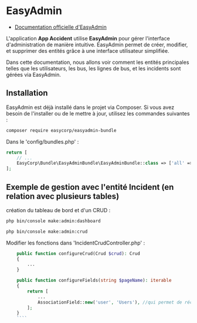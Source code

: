 # EasyAdmin

- [Documentation officielle d'EasyAdmin](https://symfony.com/doc/current/bundles/EasyAdminBundle/index.html)

L'application **App Accident** utilise **EasyAdmin** pour gérer l'interface d'administration de manière intuitive. EasyAdmin permet de créer, modifier, et supprimer des entités grâce à une interface utilisateur simplifiée.

Dans cette documentation, nous allons voir comment les entités principales telles que les utilisateurs, les bus, les lignes de bus, et les incidents sont gérées via EasyAdmin.

## Installation 

EasyAdmin est déjà installé dans le projet via Composer. Si vous avez besoin de l'installer ou de le mettre à jour, utilisez les commandes suivantes :

```bash
composer require easycorp/easyadmin-bundle 
```

Dans le 'config/bundles.php' :

````php
return [
    // ...
    EasyCorp\Bundle\EasyAdminBundle\EasyAdminBundle::class => ['all' => true],
];
````

## Exemple de gestion avec l'entité Incident (en relation avec plusieurs tables)

création du tableau de bord et d'un CRUD :

````bash
php bin/console make:admin:dashboard

php bin/console make:admin:crud
````

Modifier les fonctions dans 'IncidentCrudController.php' :

````php
    public function configureCrud(Crud $crud): Crud
    {
        ...
    }

    public function configureFields(string $pageName): iterable
    {
        return [
            ...
            AssociationField::new('user', 'Users'), //qui permet de récupérer les enregistrements d'une autre table dans le formulaire de création des incidents, dans ce cas, on récupère la table 'user'
        ];
    }
    ````

















